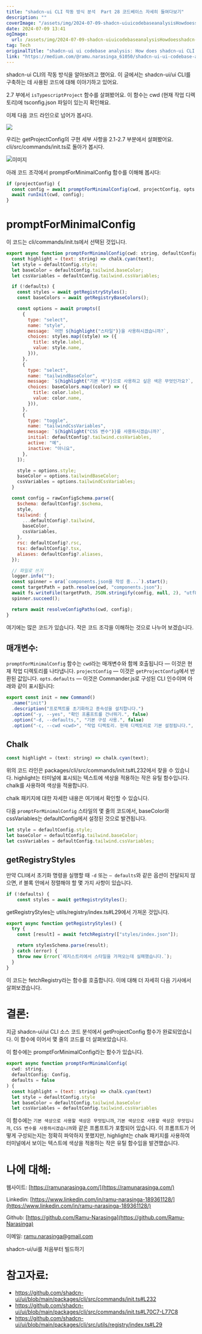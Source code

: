```yaml
---
title: "shadcn-ui CLI 작동 방식 분석  Part 28 코드베이스 자세히 들여다보기"
description: ""
coverImage: "/assets/img/2024-07-09-shadcn-uiuicodebaseanalysisHowdoesshadcn-uiCLIworkPart28_0.png"
date: 2024-07-09 13:41
ogImage:
  url: /assets/img/2024-07-09-shadcn-uiuicodebaseanalysisHowdoesshadcn-uiCLIworkPart28_0.png
tag: Tech
originalTitle: "shadcn-ui ui codebase analysis: How does shadcn-ui CLI work? — Part 2.8"
link: "https://medium.com/@ramu.narasinga_61050/shadcn-ui-ui-codebase-analysis-how-does-shadcn-ui-cli-work-part-2-8-e04653ac69db"
---
```


shadcn-ui CLI의 작동 방식을 알아보려고 했어요. 이 글에서는 shadcn-ui/ui CLI를 구축하는 데 사용된 코드에 대해 이야기하고 있어요.

2.7 부에서 `isTypescriptProject` 함수를 살펴봤어요. 이 함수는 cwd (현재 작업 디렉토리)에 tsconfig.json 파일이 있는지 확인해요.

이제 다음 코드 라인으로 넘어가 봅시다.

![](/assets/img/2024-07-09-shadcn-uiuicodebaseanalysisHowdoesshadcn-uiCLIworkPart28_0.png)

<div class="content-ad"></div>

우리는 getProjectConfig의 구현 세부 사항을 2.1-2.7 부분에서 살펴봤어요. cli/src/commands/init.ts로 돌아가 봅시다.

![이미지](/assets/img/2024-07-09-shadcn-uiuicodebaseanalysisHowdoesshadcn-uiCLIworkPart28_1.png)

아래 코드 조각에서 promptForMinimalConfig 함수를 이해해 봅시다:

```js
if (projectConfig) {
  const config = await promptForMinimalConfig(cwd, projectConfig, opts.defaults);
  await runInit(cwd, config);
}
```

<div class="content-ad"></div>

# promptForMinimalConfig

이 코드는 cli/commands/init.ts에서 선택된 것입니다.

```js
export async function promptForMinimalConfig(cwd: string, defaultConfig: Config, defaults = false) {
  const highlight = (text: string) => chalk.cyan(text);
  let style = defaultConfig.style;
  let baseColor = defaultConfig.tailwind.baseColor;
  let cssVariables = defaultConfig.tailwind.cssVariables;

  if (!defaults) {
    const styles = await getRegistryStyles();
    const baseColors = await getRegistryBaseColors();

    const options = await prompts([
      {
        type: "select",
        name: "style",
        message: `어떤 ${highlight("스타일")}을 사용하시겠습니까?`,
        choices: styles.map((style) => ({
          title: style.label,
          value: style.name,
        })),
      },
      {
        type: "select",
        name: "tailwindBaseColor",
        message: `${highlight("기본 색")}으로 사용하고 싶은 색은 무엇인가요?`,
        choices: baseColors.map((color) => ({
          title: color.label,
          value: color.name,
        })),
      },
      {
        type: "toggle",
        name: "tailwindCssVariables",
        message: `${highlight("CSS 변수")}를 사용하시겠습니까?`,
        initial: defaultConfig?.tailwind.cssVariables,
        active: "예",
        inactive: "아니요",
      },
    ]);

    style = options.style;
    baseColor = options.tailwindBaseColor;
    cssVariables = options.tailwindCssVariables;
  }

  const config = rawConfigSchema.parse({
    $schema: defaultConfig?.$schema,
    style,
    tailwind: {
      ...defaultConfig?.tailwind,
      baseColor,
      cssVariables,
    },
    rsc: defaultConfig?.rsc,
    tsx: defaultConfig?.tsx,
    aliases: defaultConfig?.aliases,
  });

  // 파일로 쓰기
  logger.info("");
  const spinner = ora(`components.json을 작성 중...`).start();
  const targetPath = path.resolve(cwd, "components.json");
  await fs.writeFile(targetPath, JSON.stringify(config, null, 2), "utf8");
  spinner.succeed();

  return await resolveConfigPaths(cwd, config);
}
```

여기에는 많은 코드가 있습니다. 작은 코드 조각을 이해하는 것으로 나누어 보겠습니다.

<div class="content-ad"></div>

## 매개변수:

`promptForMinimalConfig` 함수는 `cwd`라는 매개변수와 함께 호출됩니다 — 이것은 현재 작업 디렉토리를 나타냅니다. `projectConfig` — 이것은 `getProjectConfig`에서 반환된 값입니다. `opts.defaults` — 이것은 Commander.js로 구성된 CLI 인수이며 아래와 같이 표시됩니다:

```js
export const init = new Command()
  .name("init")
  .description("프로젝트를 초기화하고 종속성을 설치합니다.")
  .option("-y, --yes", "확인 프롬프트를 건너뛰기.", false)
  .option("-d, --defaults,", "기본 구성 사용.", false)
  .option("-c, --cwd <cwd>", "작업 디렉토리. 현재 디렉토리로 기본 설정됩니다.", process.cwd());
```

## Chalk

<div class="content-ad"></div>

```js
const highlight = (text: string) => chalk.cyan(text);
```

위의 코드 라인은 packages/cli/src/commands/init.ts#L232에서 찾을 수 있습니다. highlight는 터미널에 표시되는 텍스트에 색상을 적용하는 작은 유틸 함수입니다. chalk를 사용하여 색상을 적용합니다.

chalk 패키지에 대한 자세한 내용은 여기에서 확인할 수 있습니다.

다음 `promptForMinimalConfig` 스타일의 몇 줄의 코드에서, baseColor와 cssVariables는 defaultConfig에서 설정된 것으로 발견됩니다.

<div class="content-ad"></div>

```javascript
let style = defaultConfig.style;
let baseColor = defaultConfig.tailwind.baseColor;
let cssVariables = defaultConfig.tailwind.cssVariables;
```

## getRegistryStyles

만약 CLI에서 초기화 명령을 실행할 때 `-d` 또는 `— defaults`와 같은 옵션이 전달되지 않으면, if 블록 안에서 정렬해야 할 몇 가지 사항이 있습니다.

```javascript
if (!defaults) {
    const styles = await getRegistryStyles();
```

<div class="content-ad"></div>

getRegistryStyles는 utils/registry/index.ts#L29에서 가져온 것입니다.

```js
export async function getRegistryStyles() {
  try {
    const [result] = await fetchRegistry(["styles/index.json"]);

    return stylesSchema.parse(result);
  } catch (error) {
    throw new Error(`레지스트리에서 스타일을 가져오는데 실패했습니다.`);
  }
}
```

이 코드는 fetchRegistry라는 함수를 호출합니다. 이에 대해 더 자세히 다음 기사에서 살펴보겠습니다.

# 결론:

<div class="content-ad"></div>

지금 shadcn-ui/ui CLI 소스 코드 분석에서 getProjectConfig 함수가 완료되었습니다. 이 함수에 이어서 몇 줄의 코드를 더 살펴보았습니다.

이 함수에는 promptForMinimalConfig라는 함수가 있습니다.

```js
export async function promptForMinimalConfig(
  cwd: string,
  defaultConfig: Config,
  defaults = false
) {
  const highlight = (text: string) => chalk.cyan(text)
  let style = defaultConfig.style
  let baseColor = defaultConfig.tailwind.baseColor
  let cssVariables = defaultConfig.tailwind.cssVariables
```

이 함수에는 `기본 색상으로 사용할 색상은 무엇입니까`, `기본 색상으로 사용할 색상은 무엇입니까`, `CSS 변수를 사용하시겠습니까`와 같은 프롬프트가 포함되어 있습니다. 이 프롬프트가 어떻게 구성되는지는 정확히 파악하지 못했지만, highlight는 chalk 패키지를 사용하여 터미널에서 보이는 텍스트에 색상을 적용하는 작은 유틸 함수임을 발견했습니다.

<div class="content-ad"></div>

# 나에 대해:

웹사이트: [https://ramunarasinga.com/](https://ramunarasinga.com/)

Linkedin: [https://www.linkedin.com/in/ramu-narasinga-189361128/](https://www.linkedin.com/in/ramu-narasinga-189361128/)

Github: [https://github.com/Ramu-Narasinga](https://github.com/Ramu-Narasinga)

<div class="content-ad"></div>

이메일: ramu.narasinga@gmail.com

shadcn-ui/ui를 처음부터 빌드하기

# 참고자료:

- https://github.com/shadcn-ui/ui/blob/main/packages/cli/src/commands/init.ts#L232
- https://github.com/shadcn-ui/ui/blob/main/packages/cli/src/commands/init.ts#L70C7-L77C8
- https://github.com/shadcn-ui/ui/blob/main/packages/cli/src/utils/registry/index.ts#L29
